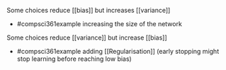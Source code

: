 Some choices reduce [[bias]] but increases [[variance]]
- #compsci361example increasing the size of the network

Some choices reduce [[variance]] but increase [[bias]]
- #compsci361example adding [[Regularisation]] (early stopping might stop learning before reaching low bias)